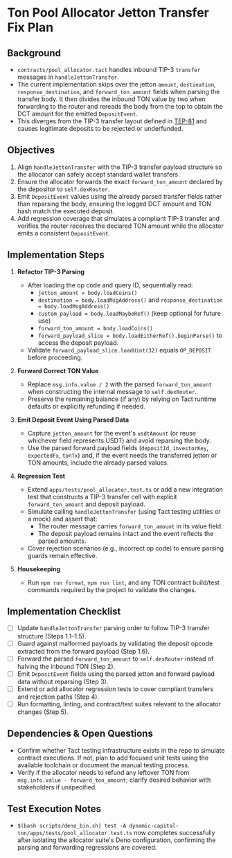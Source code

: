 # Ton Pool Allocator Jetton Transfer Fix Plan

## Background

- `contracts/pool_allocator.tact` handles inbound TIP-3 `transfer` messages in
  `handleJettonTransfer`.
- The current implementation skips over the jetton `amount`, `destination`,
  `response_destination`, and `forward_ton_amount` fields when parsing the
  transfer body. It then divides the inbound TON value by two when forwarding to
  the router and rereads the body from the top to obtain the DCT amount for the
  emitted `DepositEvent`.
- This diverges from the TIP-3 transfer layout defined in
  [TEP-81](https://github.com/ton-blockchain/TEPs/blob/master/text/0081-dns-standard.md)
  and causes legitimate deposits to be rejected or underfunded.

## Objectives

1. Align `handleJettonTransfer` with the TIP-3 transfer payload structure so the
   allocator can safely accept standard wallet transfers.
2. Ensure the allocator forwards the exact `forward_ton_amount` declared by the
   depositor to `self.dexRouter`.
3. Emit `DepositEvent` values using the already parsed transfer fields rather
   than reparsing the body, ensuring the logged DCT amount and TON hash match
   the executed deposit.
4. Add regression coverage that simulates a compliant TIP-3 transfer and
   verifies the router receives the declared TON amount while the allocator
   emits a consistent `DepositEvent`.

## Implementation Steps

1. **Refactor TIP-3 Parsing**
   - After loading the op code and query ID, sequentially read:
     - `jetton_amount = body.loadCoins()`
     - `destination = body.loadMsgAddress()` and
       `response_destination = body.loadMsgAddress()`
     - `custom_payload = body.loadMaybeRef()` (keep optional for future use)
     - `forward_ton_amount = body.loadCoins()`
     - `forward_payload_slice = body.loadEitherRef().beginParse()` to access the
       deposit payload.
   - Validate `forward_payload_slice.loadUint(32)` equals `OP_DEPOSIT` before
     proceeding.

2. **Forward Correct TON Value**
   - Replace `msg.info.value / 2` with the parsed `forward_ton_amount` when
     constructing the internal message to `self.dexRouter`.
   - Preserve the remaining balance (if any) by relying on Tact runtime defaults
     or explicitly refunding if needed.

3. **Emit Deposit Event Using Parsed Data**
   - Capture `jetton_amount` for the event's `usdtAmount` (or reuse whichever
     field represents USDT) and avoid reparsing the body.
   - Use the parsed forward payload fields (`depositId`, `investorKey`,
     `expectedFx`, `tonTx`) and, if the event needs the transferred jetton or
     TON amounts, include the already parsed values.

4. **Regression Test**
   - Extend `apps/tests/pool_allocator.test.ts` or add a new integration test
     that constructs a TIP-3 transfer cell with explicit `forward_ton_amount`
     and deposit payload.
   - Simulate calling `handleJettonTransfer` (using Tact testing utilities or a
     mock) and assert that:
     - The router message carries `forward_ton_amount` in its value field.
     - The deposit payload remains intact and the event reflects the parsed
       amounts.
   - Cover rejection scenarios (e.g., incorrect op code) to ensure parsing
     guards remain effective.

5. **Housekeeping**
   - Run `npm run format`, `npm run lint`, and any TON contract build/test
     commands required by the project to validate the changes.

## Implementation Checklist

- [ ] Update `handleJettonTransfer` parsing order to follow TIP-3 transfer
      structure (Steps 1.1–1.5).
- [ ] Guard against malformed payloads by validating the deposit opcode
      extracted from the forward payload (Step 1.6).
- [ ] Forward the parsed `forward_ton_amount` to `self.dexRouter` instead of
      halving the inbound TON (Step 2).
- [ ] Emit `DepositEvent` fields using the parsed jetton and forward payload
      data without reparsing (Step 3).
- [ ] Extend or add allocator regression tests to cover compliant transfers and
      rejection paths (Step 4).
- [ ] Run formatting, linting, and contract/test suites relevant to the
      allocator changes (Step 5).

## Dependencies & Open Questions

- Confirm whether Tact testing infrastructure exists in the repo to simulate
  contract executions. If not, plan to add focused unit tests using the
  available toolchain or document the manual testing process.
- Verify if the allocator needs to refund any leftover TON from
  `msg.info.value - forward_ton_amount`; clarify desired behavior with
  stakeholders if unspecified.

## Test Execution Notes

- `$(bash scripts/deno_bin.sh) test -A dynamic-capital-ton/apps/tests/pool_allocator.test.ts`
  now completes successfully after isolating the allocator suite's Deno
  configuration, confirming the parsing and forwarding regressions are covered.
